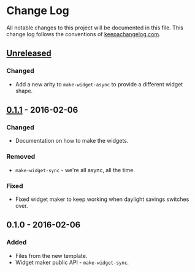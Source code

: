# Change Log
All notable changes to this project will be documented in this file. This change log follows the conventions of [keepachangelog.com](http://keepachangelog.com/).

## [Unreleased][unreleased]
### Changed
- Add a new arity to `make-widget-async` to provide a different widget shape.

## [0.1.1] - 2016-02-06
### Changed
- Documentation on how to make the widgets.

### Removed
- `make-widget-sync` - we're all async, all the time.

### Fixed
- Fixed widget maker to keep working when daylight savings switches over.

## 0.1.0 - 2016-02-06
### Added
- Files from the new template.
- Widget maker public API - `make-widget-sync`.

[unreleased]: https://github.com/your-name/temproj/compare/0.1.1...HEAD
[0.1.1]: https://github.com/your-name/temproj/compare/0.1.0...0.1.1
